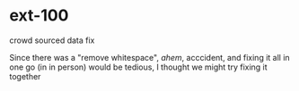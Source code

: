 # ext-100
crowd sourced data fix

Since there was a "remove whitespace", *ahem*, acccident, and fixing it all in one go (in in person) would be tedious, I thought we might try fixing it together

